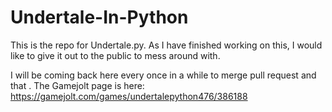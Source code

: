 # Undertale-In-Python
This is the repo for Undertale.py. As I have finished working on this, I would like to give it out to the public to mess around with.

I will be coming back here every once in a while to merge pull request and that .
The Gamejolt page is here: https://gamejolt.com/games/undertalepython476/386188
